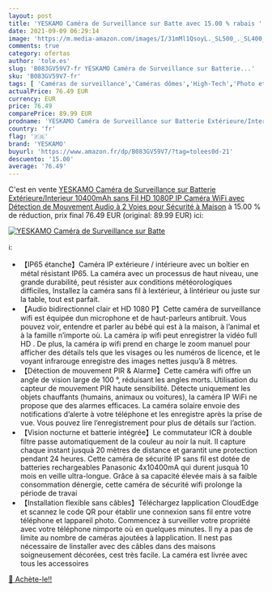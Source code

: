 ```yaml
---
layout: post
title: 'YESKAMO Caméra de Surveillance sur Batte avec 15.00 % rabais '
date: 2021-09-09 06:29:14
image: 'https://m.media-amazon.com/images/I/31mMl1QsoyL._SL500_._SL400_.jpg'
comments: true
category: ofertas
author: 'tole.es'
slug: 'B083GV59V7-fr YESKAMO Caméra de Surveillance sur Batterie...'
sku: 'B083GV59V7-fr'
tags: [ 'Caméras de surveillance','Caméras dômes','High-Tech','Photo et caméscopes','yeskamo', ]
actualPrice: 76.49 EUR
currency: EUR
price: 76.49
comparePrice: 89.99 EUR
prodname: 'YESKAMO Caméra de Surveillance sur Batterie Extérieure/Interieur 10400mAh sans Fil HD 1080P IP Caméra WiFi avec Détection de Mouvement Audio à 2 Voies pour Sécurité à Maison'
country: 'fr'
flag: '🇫🇷'
brand: 'YESKAMO'
buyurl: 'https://www.amazon.fr/dp/B083GV59V7/?tag=tolees0d-21'
descuento: '15.00'
average: '76.49'
---
```


C'est en vente [YESKAMO Caméra de Surveillance sur Batterie Extérieure/Interieur 10400mAh sans Fil HD 1080P IP Caméra WiFi avec Détection de Mouvement Audio à 2 Voies pour Sécurité à Maison](https://www.amazon.fr/dp/B083GV59V7/?tag=tolees0d-21)  à  15.00 % de réduction, prix final  76.49 EUR (original: 89.99 EUR) ici:

[![YESKAMO Caméra de Surveillance sur Batte](https://m.media-amazon.com/images/I/31mMl1QsoyL._SL500_._SL400_.jpg)](https://www.amazon.fr/dp/B083GV59V7/?tag=tolees0d-21)

ℹ️:

- 【IP65 étanche】Caméra IP extérieure / intérieure avec un boîtier en métal résistant IP65. La caméra avec un processus de haut niveau, une grande durabilité, peut résister aux conditions météorologiques difficiles, Installez la caméra sans fil à lextérieur, à lintérieur ou juste sur la table, tout est parfait.
- 【Audio bidirectionnel clair et HD 1080 P】Cette caméra de surveillance wifi est équipée dun microphone et de haut-parleurs antibruit. Vous pouvez voir, entendre et parler au bébé qui est à la maison, à l’animal et à la famille n’importe où. La caméra ip wifi peut enregistrer la vidéo full HD . De plus, la caméra ip wifi prend en charge le zoom manuel pour afficher des détails tels que les visages ou les numéros de licence, et le voyant infrarouge enregistre des images nettes jusqu’à 8 mètres.
- 【Détection de mouvement PIR & Alarme】Cette caméra wifi offre un angle de vision large de 100 °, réduisant les angles morts. Utilisation du capteur de mouvement PIR haute sensibilité. Détecte uniquement les objets chauffants (humains, animaux ou voitures), la caméra IP WiFi ne propose que des alarmes efficaces. La caméra solaire envoie des notifications d’alerte à votre téléphone et les enregistre après la prise de vue. Vous pouvez lire l’enregistrement pour plus de détails sur l’action.
- 【Vision nocturne et batterie intégrée】Le commutateur ICR à double filtre passe automatiquement de la couleur au noir la nuit. Il capture chaque instant jusquà 20 mètres de distance et garantit une protection pendant 24 heures. Cette caméra de sécurité IP sans fil est dotée de batteries rechargeables Panasonic 4x10400mA qui durent jusquà 10 mois en veille ultra-longue. Grâce à sa capacité élevée mais à sa faible consommation dénergie, cette caméra de sécurité wifi prolonge la période de travai
- 【Installation flexible sans câbles】Téléchargez lapplication CloudEdge et scannez le code QR pour établir une connexion sans fil entre votre téléphone et lappareil photo. Commencez à surveiller votre propriété avec votre téléphone nimporte où en quelques minutes. Il ny a pas de limite au nombre de caméras ajoutées à lapplication. Il nest pas nécessaire de linstaller avec des câbles dans des maisons soigneusement décorées, cest très facile. La caméra est livrée avec tous les accessoires

[🛒 Achète-le!!](https://www.amazon.fr/dp/B083GV59V7/?tag=tolees0d-21)

